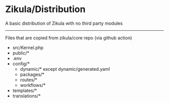# Zikula/Distribution

A basic distribution of Zikula with no third party modules

----

Files that are copied from zikula/core repo (via github action)
 - src/Kernel.php
 - public/*
 - .env
 - config/*
   - dynamic/* except dynamic/generated.yaml
   - packages/*
   - routes/*
   - workflows/*
 - templates/*
 - translations/*
